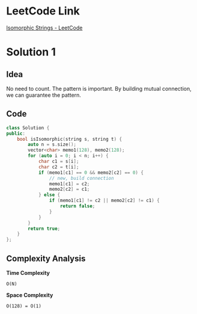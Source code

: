 # LeetCode Link

[Isomorphic Strings - LeetCode](https://leetcode.com/problems/isomorphic-strings/submissions/1290987859/?envType=study-plan-v2&envId=top-interview-150)

# Solution 1

## Idea

No need to count. The pattern is important. By building mutual connection, we can guarantee the pattern.

## Code

```cpp
class Solution {
public:
    bool isIsomorphic(string s, string t) {
        auto n = s.size();
        vector<char> memo1(128), memo2(128);
        for (auto i = 0; i < n; i++) {
            char c1 = s[i];
            char c2 = t[i];
            if (memo1[c1] == 0 && memo2[c2] == 0) {
                // new, build connection
                memo1[c1] = c2;
                memo2[c2] = c1;
            } else {
                if (memo1[c1] != c2 || memo2[c2] != c1) {
                    return false;
                }
            }
        }
        return true;
    }
};
```



## Complexity Analysis

**Time Complexity**

`O(N)`

**Space Complexity**

`O(128) = O(1)`

